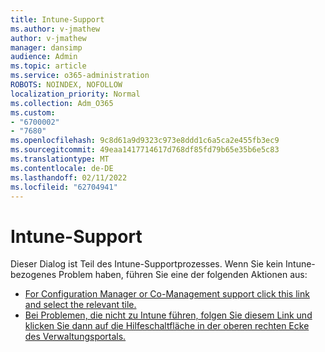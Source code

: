 ```yaml
---
title: Intune-Support
ms.author: v-jmathew
author: v-jmathew
manager: dansimp
audience: Admin
ms.topic: article
ms.service: o365-administration
ROBOTS: NOINDEX, NOFOLLOW
localization_priority: Normal
ms.collection: Adm_O365
ms.custom:
- "6700002"
- "7680"
ms.openlocfilehash: 9c8d61a9d9323c973e8ddd1c6a5ca2e455fb3ec9
ms.sourcegitcommit: 49eaa1417714617d768df85fd79b65e35b6e5c83
ms.translationtype: MT
ms.contentlocale: de-DE
ms.lasthandoff: 02/11/2022
ms.locfileid: "62704941"
---
```

# <a name="intune-support"></a>Intune-Support

Dieser Dialog ist Teil des Intune-Supportprozesses. Wenn Sie kein Intune-bezogenes Problem haben, führen Sie eine der folgenden Aktionen aus:

- [For Configuration Manager or Co-Management support click this link and select the relevant tile.](https://endpoint.microsoft.com/#blade/Microsoft_Intune_DeviceSettings/SupportMenu/helpSupport)
- [Bei Problemen, die nicht zu Intune führen, folgen Sie diesem Link und klicken Sie dann auf die Hilfeschaltfläche in der oberen rechten Ecke des Verwaltungsportals.](https://admin.microsoft.com/Adminportal/Home?source=applauncher#/support/requests)
